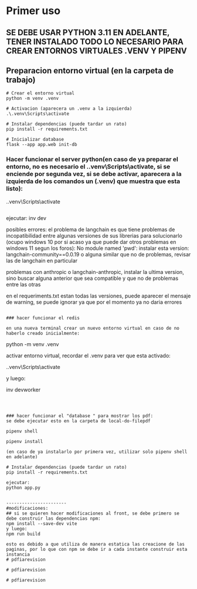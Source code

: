 # Primer uso
## SE DEBE USAR PYTHON 3.11 EN ADELANTE, TENER INSTALADO TODO LO NECESARIO PARA CREAR ENTORNOS VIRTUALES .VENV Y PIPENV
## Preparacion entorno virtual (en la carpeta de trabajo)

```
# Crear el entorno virtual
python -m venv .venv

# Activacion (aparecera un .venv a la izquierda)
.\.venv\Scripts\activate

# Instalar dependencias (puede tardar un rato)
pip install -r requirements.txt

# Inicializar database
flask --app app.web init-db
```

### Hacer funcionar el server python(en caso de ya preparar el entorno, no es necesario el .\.venv\Scripts\activate, si se enciende por segunda vez, si se debe activar, aparecera a la izquierda de los comandos un (.venv) que muestra que esta listo):

.\.venv\Scripts\activate
```
```
ejecutar: 
inv dev

posibles errores: el problema de langchain es que 
tiene problemas de incopatibilidad entre algunas versiones de sus  librerias
para solucionarlo (ocupo windows 10 por si acaso ya que puede dar otros problemas en windows 11 segun los foros):
No module named 'pwd': instalar esta version: langchain-community==0.0.19 o alguna similar que no de problemas, revisar las de langchain en particular 

problemas con anthropic o langchain-anthropic, instalar la ultima version, sino buscar alguna anterior que sea compatible y que no de problemas entre las otras

en el requeriments.txt estan todas las versiones, puede aparecer el mensaje de warning, se puede ignorar ya que por el momento ya no daria errores

```

### hacer funcionar el redis

en una nueva terminal crear un nuevo entorno virtual en caso de no haberlo creado inicialmente:
```
python -m venv .venv

activar entorno virtual, recordar el .venv para ver que esta activado:

.\.venv\Scripts\activate

y luego: 

inv devworker
```



### hacer funcionar el "database " para mostrar los pdf:
se debe ejecutar esto en la carpeta de local-do-filepdf

pipenv shell

pipenv install

(en caso de ya instalarlo por primera vez, utilizar solo pipenv shell en adelante)

# Instalar dependencias (puede tardar un rato)
pip install -r requirements.txt

ejecutar: 
python app.py


-----------------------
#modificaciones:
## si se quieren hacer modificaciones al front, se debe primero se debe construir las dependencias npm:
npm install --save-dev vite
y luego: 
npm run build

esto es debido a que utiliza de manera estatica las creacione de las paginas, por lo que con npm se debe ir a cada instante construir esta instancia
#   p d f i a r e v i s i o n  
 #   p d f i a r e v i s i o n  
 #   p d f i a r e v i s i o n  
 